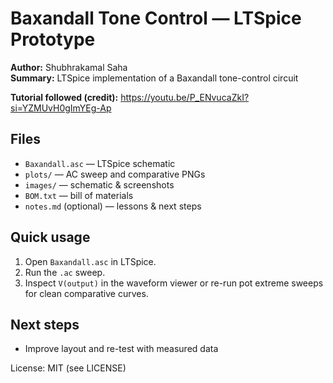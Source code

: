 # Baxandall Tone Control — LTSpice Prototype

**Author:** Shubhrakamal Saha  
**Summary:** LTSpice implementation of a Baxandall tone-control circuit

**Tutorial followed (credit):** https://youtu.be/P_ENvucaZkI?si=YZMUvH0gImYEg-Ap

## Files
- `Baxandall.asc` — LTSpice schematic
- `plots/` — AC sweep and comparative PNGs
- `images/` — schematic & screenshots
- `BOM.txt` — bill of materials
- `notes.md` (optional) — lessons & next steps

## Quick usage
1. Open `Baxandall.asc` in LTSpice.
2. Run the `.ac` sweep.
3. Inspect `V(output)` in the waveform viewer or re-run pot extreme sweeps for clean comparative curves.

## Next steps
- Improve layout and re-test with measured data

License: MIT (see LICENSE)
